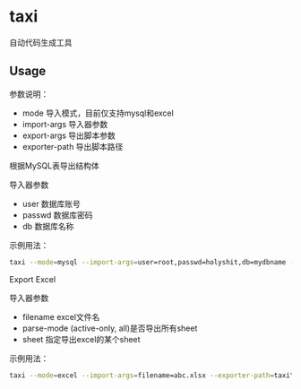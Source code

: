 # taxi
自动代码生成工具

## Usage

参数说明：
* mode 导入模式，目前仅支持mysql和excel
* import-args 导入器参数
* export-args 导出脚本参数
* exporter-path 导出脚本路径

根据MySQL表导出结构体

导入器参数
* user  数据库账号
* passwd 数据库密码
* db  数据库名称

示例用法：

```bash
taxi --mode=mysql --import-args=user=root,passwd=holyshit,db=mydbname --export-args=pkg=proto --exporter-path=taxi\scripts\sql_exporter.py
```

Export Excel

导入器参数
* filename      excel文件名
* parse-mode    (active-only, all)是否导出所有sheet
* sheet         指定导出excel的某个sheet

示例用法：

```bash
taxi --mode=excel --import-args=filename=abc.xlsx --exporter-path=taxi\scripts\export_excel_cpp.py
```